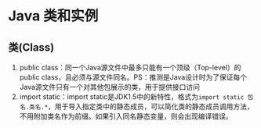 # Java 类和实例

## 类(Class)

1. public class：同一个Java源文件中最多只能有一个顶级（Top-level）的public class，且必须与源文件同名。PS：推测是Java设计时为了保证每个Java源文件只有一个对其他包展示的类，用于提供接口访问
2. import static：import static是JDK1.5中的新特性，格式为`import static 包名.类名.*`，用于导入指定类中的静态成员，可以简化类的静态成员调用方法，不用附加类名作为前缀。如果引入同名静态变量，则会出现编译错误。